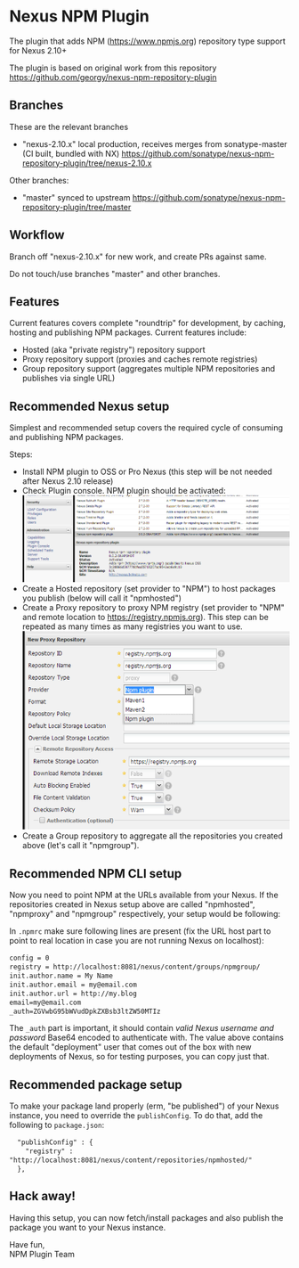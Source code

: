 <!--

    Copyright (c) 2007-2014 Sonatype, Inc. All rights reserved.

    This program is licensed to you under the Apache License Version 2.0,
    and you may not use this file except in compliance with the Apache License Version 2.0.
    You may obtain a copy of the Apache License Version 2.0 at http://www.apache.org/licenses/LICENSE-2.0.

    Unless required by applicable law or agreed to in writing,
    software distributed under the Apache License Version 2.0 is distributed on an
    "AS IS" BASIS, WITHOUT WARRANTIES OR CONDITIONS OF ANY KIND, either express or implied.
    See the Apache License Version 2.0 for the specific language governing permissions and limitations there under.

-->
# Nexus NPM Plugin

The plugin that adds NPM (https://www.npmjs.org) repository type support for Nexus 2.10+

The plugin is based on original work from this repository
https://github.com/georgy/nexus-npm-repository-plugin

## Branches

These are the relevant branches

* "nexus-2.10.x" local production, receives merges from sonatype-master (CI built, bundled with NX) https://github.com/sonatype/nexus-npm-repository-plugin/tree/nexus-2.10.x

Other branches:

* "master" synced to upstream https://github.com/sonatype/nexus-npm-repository-plugin/tree/master

## Workflow

Branch off "nexus-2.10.x" for new work, and create PRs against same.

Do not touch/use branches "master" and other branches.

## Features
Current features covers complete "roundtrip" for development, by caching, hosting and publishing NPM packages.
Current features include:
* Hosted (aka "private registry") repository support
* Proxy repository support (proxies and caches remote registries)
* Group repository support (aggregates multiple NPM repositories and publishes via single URL)

## Recommended Nexus setup
Simplest and recommended setup covers the required cycle of consuming and publishing NPM packages.

Steps:
 * Install NPM plugin to OSS or Pro Nexus (this step will be not needed after Nexus 2.10 release)
 * Check Plugin console. NPM plugin should be activated:
 ![plugin console](https://github.com/georgy/nexus-npm-repository-plugin/raw/master/site/plugin-console.png)
 * Create a Hosted repository (set provider to "NPM") to host packages you publish (below will call it "npmhosted")
 * Create a Proxy repository to proxy NPM registry (set provider to "NPM" and remote location to https://registry.npmjs.org). This step can be repeated as many times as many registries you want to use.
 ![proxy config](https://github.com/georgy/nexus-npm-repository-plugin/raw/master/site/proxy-config.png)
 * Create a Group repository to aggregate all the repositories you created above (let's call it "npmgroup").

## Recommended NPM CLI setup
Now you need to point NPM at the URLs available from your Nexus. If the repositories created in
Nexus setup above are called "npmhosted", "npmproxy" and "npmgroup" respectively, your setup would
be following:

In `.npmrc` make sure following lines are present (fix the URL host part to point to real location in case you are not running
Nexus on localhost):

```
config = 0
registry = http://localhost:8081/nexus/content/groups/npmgroup/
init.author.name = My Name
init.author.email = my@email.com
init.author.url = http://my.blog
email=my@email.com
_auth=ZGVwbG95bWVudDpkZXBsb3ltZW50MTIz
```

The `_auth` part is important, it should contain *valid Nexus username and password* Base64 encoded to authenticate
with. The value above contains the default "deployment" user that comes out of the box with new
deployments of Nexus, so for testing purposes, you can copy just that.

## Recommended package setup
To make your package land properly (erm, "be published") of your Nexus instance, you need to override
the `publishConfig`. To do that, add the following to `package.json`:

```
  "publishConfig" : {
    "registry" : "http://localhost:8081/nexus/content/repositories/npmhosted/"
  },
```

## Hack away!
Having this setup, you can now fetch/install packages and also publish the package you want
to your Nexus instance.

Have fun,  
NPM Plugin Team
